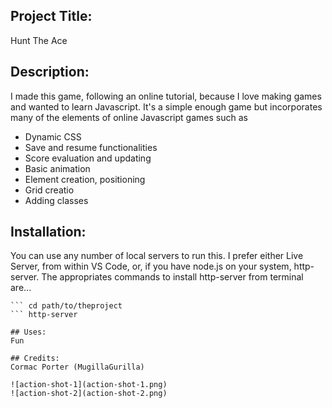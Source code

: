 ## Project Title: 
Hunt The Ace 

## Description: 
I made this game, following an online tutorial, because I love making games and wanted to learn Javascript. It's a simple enough game but incorporates many of the elements of online Javascript games such as 
* Dynamic CSS
* Save and resume functionalities
* Score evaluation and updating
* Basic animation
* Element creation, positioning 
* Grid creatio
* Adding classes


## Installation:
You can use any number of local servers to run this. I prefer either Live Server, from within VS Code, or, if you have node.js on your system, http-server. The appropriates commands to install http-server from terminal are...
``` nom install http-server 
``` cd path/to/theproject
``` http-server

## Uses: 
Fun

## Credits: 
Cormac Porter (MugillaGurilla)

![action-shot-1](action-shot-1.png)
![action-shot-2](action-shot-2.png)